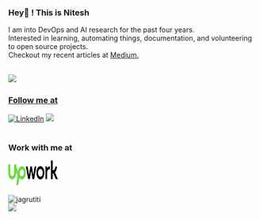 <h3 align="left">Hey👋 ! This is Nitesh</h3>
I am into DevOps and AI research for the past four years. <br>
Interested in learning, automating things, documentation, and volunteering to open source projects.  <br>
Checkout my recent articles at <a href="https://medium.com/@rijalboy">Medium.
<br><br>

![](https://komarev.com/ghpvc/?username=neetesshhr)

<h3>Follow me at</h3>
<div>
<a  href="https://www.linkedin.com/in/neetesshhr/" target="_blank"><img alt="LinkedIn" src="https://img.shields.io/badge/linkedin%20-%230077B5.svg?&style=for-the-badge&logo=linkedin&logoColor=white" /></a>
<a href="https://x.com/neetesshhr" target="_blank"><img src="https://img.shields.io/badge/twitter-%314353F.svg?&style=for-the-badge&logo=twitter&logoColor=white&alt=twitter" /></a>
</div>
<br>
<h3>Work with me at</h3>
<div>
<a href="https://www.upwork.com/freelancers/~016fcdc612524952df"><img alt="Upwork" src="upwork.svg" width="100" height="50" /></a>
</div>
<br>
<div> 
 <div>
   <img src="https://github-readme-stats.vercel.app/api?username=neetesshhr&show_icons=true&theme=dracula&locale=en" alt="jagrutiti" />
 </div>
 <div> 
   <img src="https://github-readme-stats.vercel.app/api/top-langs/?username=neetesshhr&layout=compact&theme=dark" />
 </div>
<div>